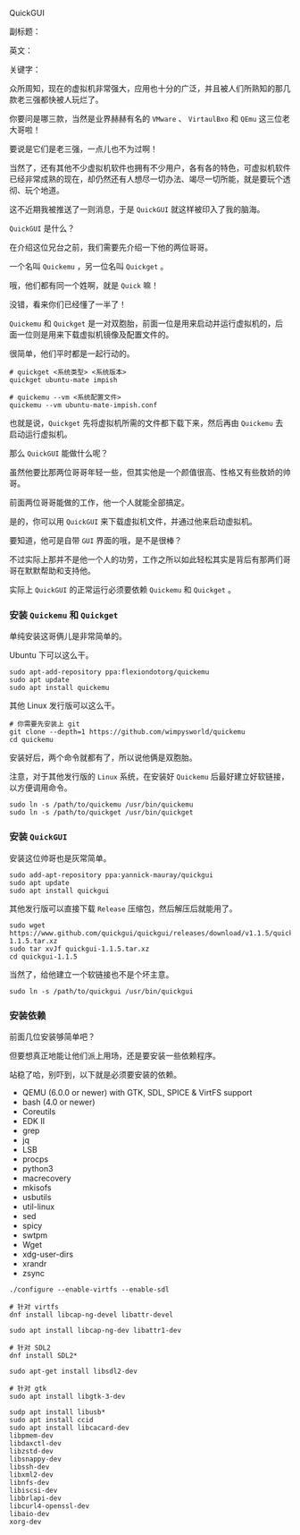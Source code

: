 QuickGUI

副标题：

英文：

关键字：



众所周知，现在的虚拟机非常强大，应用也十分的广泛，并且被人们所熟知的那几款老三强都快被人玩烂了。

你要问是哪三款，当然是业界赫赫有名的 `VMware` 、 `VirtaulBxo` 和 `QEmu` 这三位老大哥啦！

要说是它们是老三强，一点儿也不为过啊！

当然了，还有其他不少虚拟机软件也拥有不少用户，各有各的特色，可虚拟机软件已经非常成熟的现在，却仍然还有人想尽一切办法、竭尽一切所能，就是要玩个透彻、玩个地道。

这不近期我被推送了一则消息，于是 `QuickGUI` 就这样被印入了我的脑海。



`QuickGUI` 是什么？

在介绍这位兄台之前，我们需要先介绍一下他的两位哥哥。

一个名叫 `Quickemu` ，另一位名叫 `Quickget`  。

哦，他们都有同一个姓啊，就是 `Quick` 嘛！

没错，看来你们已经懂了一半了！



`Quickemu` 和 `Quickget` 是一对双胞胎，前面一位是用来启动并运行虚拟机的，后面一位则是用来下载虚拟机镜像及配置文件的。

很简单，他们平时都是一起行动的。

```
# quickget <系统类型> <系统版本>
quickget ubuntu-mate impish

# quickemu --vm <系统配置文件>
quickemu --vm ubuntu-mate-impish.conf
```

也就是说，`Quickget` 先将虚拟机所需的文件都下载下来，然后再由 `Quickemu` 去启动运行虚拟机。



那么 `QuickGUI` 能做什么呢？

虽然他要比那两位哥哥年轻一些，但其实他是一个颜值很高、性格又有些敖娇的帅哥。

前面两位哥哥能做的工作，他一个人就能全部搞定。

是的，你可以用 `QuickGUI` 来下载虚拟机文件，并通过他来启动虚拟机。

要知道，他可是自带 `GUI` 界面的哦，是不是很棒？



不过实际上那并不是他一个人的功劳，工作之所以如此轻松其实是背后有那两们哥哥在默默帮助和支持他。

实际上 `QuickGUI` 的正常运行必须要依赖 `Quickemu` 和 `Quickget` 。



### 安装 `Quickemu` 和 `Quickget`

单纯安装这哥俩儿是非常简单的。

Ubuntu 下可以这么干。

```
sudo apt-add-repository ppa:flexiondotorg/quickemu
sudo apt update
sudo apt install quickemu
```



其他 Linux 发行版可以这么干。

```
# 你需要先安装上 git
git clone --depth=1 https://github.com/wimpysworld/quickemu
cd quickemu
```



安装好后，两个命令就都有了，所以说他俩是双胞胎。

注意，对于其他发行版的 `Linux` 系统，在安装好 `Quickemu` 后最好建立好软链接，以方便调用命令。

```
sudo ln -s /path/to/quickemu /usr/bin/quickemu
sudo ln -s /path/to/quickget /usr/bin/quickget
```



### 安装 `QuickGUI`

安装这位帅哥也是灰常简单。

```
sudo add-apt-repository ppa:yannick-mauray/quickgui
sudo apt update
sudo apt install quickgui
```



其他发行版可以直接下载 `Release` 压缩包，然后解压后就能用了。

```
sudo wget https://www.github.com/quickgui/quickgui/releases/download/v1.1.5/quickgui-1.1.5.tar.xz
sudo tar xvJf quickgui-1.1.5.tar.xz
cd quickgui-1.1.5
```



当然了，给他建立一个软链接也不是个坏主意。

```
sudo ln -s /path/to/quickgui /usr/bin/quickgui
```



### 安装依赖

前面几位安装够简单吧？

但要想真正地能让他们派上用场，还是要安装一些依赖程序。

站稳了哈，别吓到，以下就是必须要安装的依赖。

* QEMU (6.0.0 or newer) with GTK, SDL, SPICE & VirtFS support
* bash (4.0 or newer)
* Coreutils
* EDK II
* grep
* jq
* LSB
* procps
* python3
* macrecovery
* mkisofs
* usbutils
* util-linux
* sed
* spicy
* swtpm
* Wget
* xdg-user-dirs
* xrandr
* zsync





```
./configure --enable-virtfs --enable-sdl
```





```
# 针对 virtfs
dnf install libcap-ng-devel libattr-devel

sudo apt install libcap-ng-dev libattr1-dev

# 针对 SDL2
dnf install SDL2*

sudo apt-get install libsdl2-dev

# 针对 gtk
sudo apt install libgtk-3-dev
```





```
sudp apt install libusb*
sudo apt install ccid
sudo apt install libcacard-dev
libpmem-dev
libdaxctl-dev
libzstd-dev
libsnappy-dev
libssh-dev
libxml2-dev
libnfs-dev
libiscsi-dev
libbrlapi-dev
libcurl4-openssl-dev
libaio-dev
xorg-dev
```

